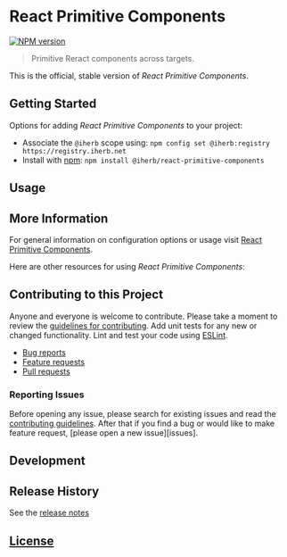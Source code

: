 # React Primitive Components

 [![NPM version][npm-image]][npm-url]

> Primitive Reract components across targets.

This is the official, stable version of _React Primitive Components_.

## Getting Started

Options for adding _React Primitive Components_ to your project:

- Associate the `@iherb` scope using: `npm config set @iherb:registry https://registry.iherb.net`
- Install with [npm](https://npmjs.org/): `npm install @iherb/react-primitive-components`

## Usage

## More Information

For general information on configuration options or usage visit [React Primitive Components]().

Here are other resources for using _React Primitive Components_:

## Contributing to this Project

Anyone and everyone is welcome to contribute. Please take a moment to review the [guidelines for contributing](CONTRIBUTING.md). Add unit tests for any new or changed functionality. Lint and test your code using [ESLint][eslint-www].

- [Bug reports](CONTRIBUTING.md#bugs)
- [Feature requests](CONTRIBUTING.md#features)
- [Pull requests](CONTRIBUTING.md#pull-requests)

### Reporting Issues

Before opening any issue, please search for existing issues and read the [contributing guidelines](CONTRIBUTING.md). After that if you find a bug or would like to make feature request, [please open a new issue][issues].

## Development

## Release History

See the [release notes](CHANGELOG.md)

## [License](LICENSE.md)

[eslint-www]: http://www.eslint.org
[npm-url]: https://npm.iherb.net/package/@iherb/react-primitive-components
[npm-image]: https://shields.iherb.net/npm/v/@iherb/react-primitive-components.svg
